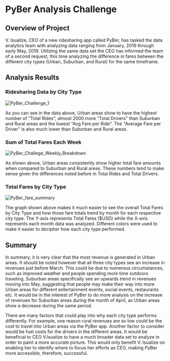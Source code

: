 # PyBer Analysis Challenge
## Overview of Project
V. Isualize, CEO of a new ridesharing app called PyBer, has tasked the data analytics team with analyzing data ranging from January, 2019 through early May, 2019.   Utilizing the same data set the CEO has informed the team of a second request, this time analyzing the difference in fares between the different city types (Urban, Suburban, and Rural) for the same timeframe. 

## Analysis Results
### Ridesharing Data by City Type

![PyBer_Challenge_1](https://user-images.githubusercontent.com/89044350/133320504-2a1b7643-f0cc-44fe-bf7c-bb62c30f0ee6.PNG)

As you can see in the data above, Urban areas show to have the highest number of "Total Rides", almost 2000 more "Total Drivers" than Suburban and Rural areas and the lowest "Avg Fare per Ride".  The "Average Fare per Driver" is also much lower than Suburban and Rural areas.

### Sum of Total Fares Each Week

![PyBer_Challege_Weekly_Breakdown](https://user-images.githubusercontent.com/89044350/133321411-e9b07240-b4ad-4b61-b072-c251b9ccc108.PNG)

As shown above, Urban areas consistently show higher total fare amounts when compared to Suburban and Rural areas. These numbers tend to make sense given the differences noted before in Total Rides and Total Drivers.

### Total Fares by City Type

![PyBer_fare_summary](https://user-images.githubusercontent.com/89044350/133326195-668d7b88-1f59-409a-a7c7-243d75bfb7de.png)


The graph shown above makes it much easier to see the overall Total Fares by City Type and how those fare totals trend by month for each respective city type. The Y-axis represents Total Fares ($USD) while the X-axis represents each month data was analyzed. Different colors were used to make it easier to decipher how each city type performed.

## Summary
In summary, it is very clear that the most revenue is generated in Urban areas. It should be noted however that all three city types see an increase in revenues just before March. This could be due to numerous circumstances, such as improved weather and people spending more time outdoors traveling.  Suburban areas specifically see an upwards trend in revenues moving into May, suggesting that people may make their way into more Urban areas for different entertainment events, social events, restaurants etc. It would be in the interest of PyBer to do more analysis on the increase of revenues for Suburban areas during the month of April, as Urban areas show a decrease during the same period.

There are many factors that could play into why each city type performs differently. For example, one reason rural revenues are so low could be the cost to travel into Urban areas via the PyBer app. Another factor to consider would be fuel costs for the drivers in the different areas.  It would be beneficial to CEO V.Isualize to have a much broader data set to analyze in order to paint a more accurate picture.  This would only benefit V. Isualize on enabling her to identify where to focus her efforts as CEO, making PyBer more accessible, therefore, successful.
